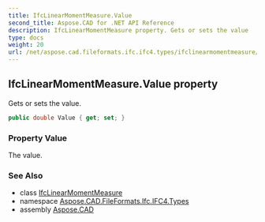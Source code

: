 ```yaml
---
title: IfcLinearMomentMeasure.Value
second_title: Aspose.CAD for .NET API Reference
description: IfcLinearMomentMeasure property. Gets or sets the value
type: docs
weight: 20
url: /net/aspose.cad.fileformats.ifc.ifc4.types/ifclinearmomentmeasure/value/
---
```

## IfcLinearMomentMeasure.Value property

Gets or sets the value.

```csharp
public double Value { get; set; }
```

### Property Value

The value.

### See Also

* class [IfcLinearMomentMeasure](../)
* namespace [Aspose.CAD.FileFormats.Ifc.IFC4.Types](../../ifclinearmomentmeasure/)
* assembly [Aspose.CAD](../../../)


